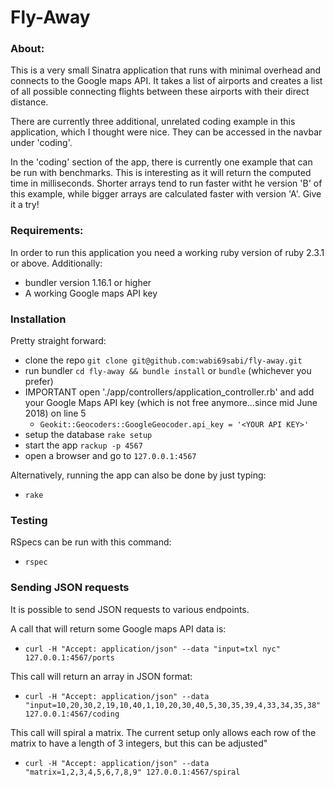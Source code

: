 # Fly-Away

### About:

This is a very small Sinatra application that runs with minimal overhead and connects to the Google maps API. It takes a list of airports and creates a list of all possible connecting flights between these airports with their direct distance.

There are currently three additional, unrelated coding example in this application, which I thought were nice. They can be accessed in the navbar under 'coding'.

In the 'coding' section of the app, there is currently one example that can be run with benchmarks. This is interesting as it will return the computed time in milliseconds. Shorter arrays tend to run faster witht he version 'B' of this example, while bigger arrays are calculated faster with version 'A'. Give it a try!

### Requirements:

In order to run this application you need a working ruby version of ruby 2.3.1 or above. Additionally:
- bundler version 1.16.1 or higher
- A working Google maps API key

### Installation

Pretty straight forward:

- clone the repo ``` git clone git@github.com:wabi69sabi/fly-away.git ```
- run bundler ``` cd fly-away && bundle install ``` or ``` bundle ``` (whichever you prefer)
- IMPORTANT open './app/controllers/application_controller.rb' and add your Google Maps API key (which is not free anymore...since mid June 2018) on line 5
  * ``` Geokit::Geocoders::GoogleGeocoder.api_key = '<YOUR API KEY>' ```
- setup the database ``` rake setup ```
- start the app ``` rackup -p 4567 ```
- open a browser and go to ``` 127.0.0.1:4567 ```

Alternatively, running the app can also be done by just typing:

- ``` rake ```

### Testing

RSpecs can be run with this command:

- ``` rspec ```

### Sending JSON requests

It is possible to send JSON requests to various endpoints.

A call that will return some Google maps API data is:

- ``` curl -H "Accept: application/json" --data "input=txl nyc" 127.0.0.1:4567/ports ```

This call will return an array in JSON format:

- ``` curl -H "Accept: application/json" --data "input=10,20,30,2,19,10,40,1,10,20,30,40,5,30,35,39,4,33,34,35,38" 127.0.0.1:4567/coding ```

This call will spiral a matrix. The current setup only allows each row of the matrix to have a length of 3 integers, but this can be adjusted"

- ``` curl -H "Accept: application/json" --data "matrix=1,2,3,4,5,6,7,8,9" 127.0.0.1:4567/spiral ```
